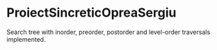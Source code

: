 # ProiectSincreticOpreaSergiu
Search tree with inorder, preorder, postorder and level-order traversals implemented.
